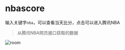 
# nbascore
输入关键字`nba`，可以查看当天比分，点击可以进入腾讯NBA
> 从腾讯NBA网页接口获取的数据

![room](http://oo30aewz4.bkt.clouddn.com/nbas.gif)